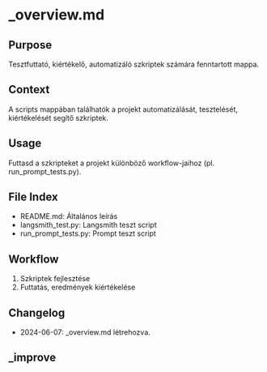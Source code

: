 # _overview.md

## Purpose
Tesztfuttató, kiértékelő, automatizáló szkriptek számára fenntartott mappa.

## Context
A scripts mappában találhatók a projekt automatizálását, tesztelését, kiértékelését segítő szkriptek.

## Usage
Futtasd a szkripteket a projekt különböző workflow-jaihoz (pl. run_prompt_tests.py).

## File Index
- README.md: Általános leírás
- langsmith_test.py: Langsmith teszt script
- run_prompt_tests.py: Prompt teszt script

## Workflow
1. Szkriptek fejlesztése
2. Futtatás, eredmények kiértékelése

## Changelog
- 2024-06-07: _overview.md létrehozva.

## _improve 